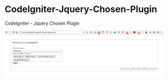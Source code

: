 # CodeIgniter-Jquery-Chosen-Plugin
CodeIgniter - Jquery Chosen Plugin

![alt text](https://github.com/techpulsetoday/CodeIgniter-Jquery-Chosen-Plugin/blob/master/screenshot/codeigniter-jquery-chosen-plugin.png)
